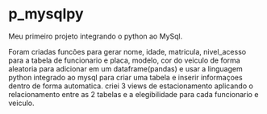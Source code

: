 # p_mysqlpy

Meu primeiro projeto integrando o python ao MySql.

Foram criadas funcões para gerar nome, idade, matricula, nivel_acesso para a tabela de funcionario e placa, modelo, cor do veiculo de forma aleatoria para adicionar em um dataframe(pandas) e usar a linguagem python integrado ao mysql para criar uma tabela e inserir informaçoes dentro de forma automatica. criei 3 views de estacionamento aplicando o relacionamento entre as 2 tabelas e a elegibilidade para cada funcionario e veiculo.
